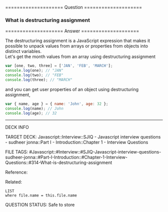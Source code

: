 ==================== Question ====================  

### What is destructuring assignment  

==================== Answer ====================  

The destructuring assignment is a JavaScript expression that makes it possible
to unpack values from arrays or properties from objects into distinct
variables.  
Let's get the month values from an array using destructuring assignment

```javascript
var [one, two, three] = ['JAN', 'FEB', 'MARCH'];
console.log(one); // "JAN"
console.log(two); // "FEB"
console.log(three); // "MARCH"
```

and you can get user properties of an object using destructuring assignment,

```javascript
var { name, age } = { name: 'John', age: 32 };
console.log(name); // John
console.log(age); // 32
```

---

DECK INFO

TARGET DECK: Javascript::Interview::SJIQ - Javascript interview questions -
sudheer jonna::Part I - Introduction::Chapter 1 - Interview Questions

FILE TAGS:
#Javascript::#Interview::#SJIQ-Javascript-interview-questions-sudheer-jonna::#Part-I-Introduction::#Chapter-1-Interview-Questions::#314-What-is-destructuring-assignment

Reference:

Related:

```dataview
LIST
where file.name = this.file.name
```

QUESTION STATUS: Safe to store
